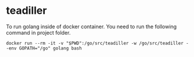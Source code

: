 # teadiller


To run golang inside of docker container. You need to run the following command in project folder.
```
docker run --rm -it -v "$PWD":/go/src/teadiller -w /go/src/teadiller --env GOPATH="/go" golang bash
```
